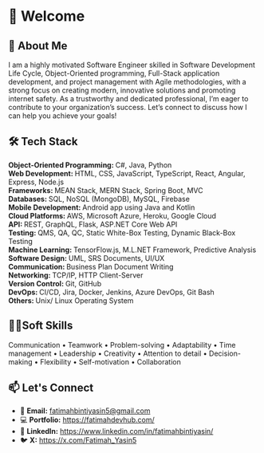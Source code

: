 # 👋 Welcome

## 🚀 About Me

I am a highly motivated Software Engineer skilled in Software Development Life Cycle, Object-Oriented programming, Full-Stack application development, and project management with Agile methodologies, with a strong focus on creating modern, innovative solutions and promoting internet safety.
As a trustworthy and dedicated professional, I’m eager to contribute to your organization’s success. Let’s connect to discuss how I can help you achieve your goals!


## 🛠️ Tech Stack

<b>Object-Oriented Programming: </b> C#, Java, Python </br>
<b>Web Development: </b> HTML, CSS, JavaScript, TypeScript, React, Angular, Express, Node.js</br>
<b>Frameworks: </b> MEAN Stack, MERN Stack, Spring Boot, MVC</br>
<b>Databases: </b> SQL, NoSQL (MongoDB), MySQL, Firebase</br>
<b>Mobile Development: </b> Android app using Java and Kotlin </br>
<b>Cloud Platforms: </b> AWS, Microsoft Azure, Heroku, Google Cloud </br>
<b>API: </b> REST, GraphQL, Flask, ASP.NET Core Web API</br>
<b>Testing: </b> QMS, QA, QC, Static White-Box Testing, Dynamic Black-Box Testing </br>
<b>Machine Learning: </b> TensorFlow.js, M.L.NET Framework, Predictive Analysis</br>
<b>Software Design: </b> UML, SRS Documents, UI/UX </br>
<b>Communication: </b> Business Plan Document Writing </br>
<b>Networking: </b> TCP/IP, HTTP Client-Server </br>
<b>Version Control: </b> Git, GitHub </br>
<b>DevOps: </b> CI/CD, Jira, Docker, Jenkins, Azure DevOps, Git Bash </br>
<b>Others: </b> Unix/ Linux Operating System </br>

## 🤹‍♀️Soft Skills </br>

 Communication
•  Teamwork
•  Problem-solving
•  Adaptability
•  Time management
•  Leadership
•  Creativity
•  Attention to detail
•  Decision-making
•  Flexibility
•  Self-motivation
•  Collaboration


## 📫 Let's Connect

- 📩 **Email:** fatimahbintiyasin5@gmail.com
- 💻 **Portfolio:** https://fatimahdevhub.com/
- 🔗 **LinkedIn:** https://www.linkedin.com/in/fatimahbintiyasin/
- 🐦 **X:** https://x.com/Fatimah_Yasin5

